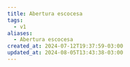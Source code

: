 ```yaml
---
title: Abertura escocesa
tags:
  - v1
aliases:
  - Abertura escocesa
created_at: 2024-07-12T19:37:59-03:00
updated_at: 2024-08-05T13:43:38-03:00
---
```


